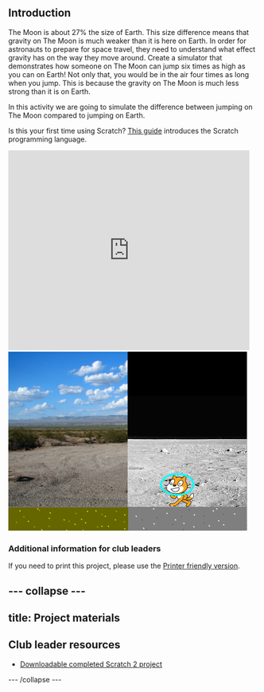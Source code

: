 ## Introduction

The Moon is about 27% the size of Earth. This size difference means that gravity on The Moon is much weaker than it is here on Earth. In order for astronauts to prepare for space travel, they need to understand what effect gravity has on the way they move around. Create a simulator that demonstrates how someone on The Moon can jump six times as high as you can on Earth! Not only that, you would be in the air four times as long when you jump. This is because the gravity on The Moon is much less strong than it is on Earth.  

In this activity we are going to simulate the difference between jumping on The Moon compared to jumping on Earth.

Is this your first time using Scratch? [This guide](https://codeclubprojects.org/en-GB/resources/scratch-intro/) introduces the Scratch programming language.

<div class="scratch-preview">
  <iframe allowtransparency="true" width="485" height="402" src="https://scratch.mit.edu/projects/embed/160241020/?autostart=false" frameborder="0"></iframe>
  <img src="images/moon-final.png">
</div>

### Additional information for club leaders

If you need to print this project, please use the [Printer friendly version](https://projects.raspberry-pi.org/en/projects/moonhack-scratch/print).




--- collapse ---
---
title: Project materials
---


## Club leader resources
* [Downloadable completed Scratch 2 project](resources/Moonhack17-Finished.sb2)

--- /collapse ---
